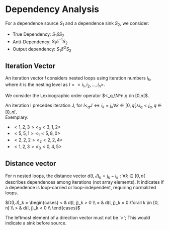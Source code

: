 # Dependency Analysis
For a dependence source $S_1$ and a dependence sink $S_2$, we consider: 
- True Dependency: $S_1 \delta S_2$
- Anti-Dependency: $S_1 \delta^{-1} S_2$
- Output dependency: $S_1 \delta^O S_2$

## Iteration Vector
An iteration vector $I$ considers nested loops using iteration numbers $i_k$, where $k$ is the nesting level as $I = < i_1, i_2, ..., i_n>$.

We consider the Lexicographic order operator $<_q,\N^n,q \in [0,n[$.

An iteration I precedes iteration J, for $I <_q J \Leftrightarrow i_k = j_k \forall k \in [0,q[ \land i_q < j_q, q\in [0,n[$.\
Exemplary:
* $<1,2,3> <_0 <3,1,2>$
* $<5,5,1> <_1 <5,8,0>$
* $<2,2,2> <_2 <2,2,4>$
* $<1,2,3> \nless_0 <0,4,5>$

## Distance vector
For n nested loops, the distance vector $d(I,J)_k = j_k - i_k:\forall k \in [0,n[$ describes dependences among iterations (not array elements). It indicates if a dependence is loop-carried or loop-independent, requiring normalized loops.

$D(I,J)_k = \begin{cases}
    < & d(I, j)_k > 0 \\
    = & d(I, j)_k = 0:\forall k \in [0, n[ \\
    > & d(I, j)_k < 0 \\
\end{cases}$

The leftmost element of a direction vector must not be '>'; This would indicate a sink before source.
